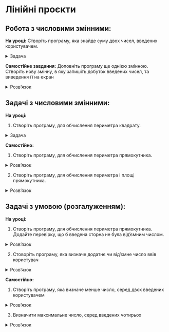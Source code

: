 # Лінійні проєкти


## Робота з числовими змінними: 

**На уроці:**
Створіть програму, яка знайде суму двох чисел, введених користувачем.
<details>
  <summary>
    Задача
  </summary>
  
  ```python
    a = int(input("Введіть перше число:"))
    b = int(input("Введіть друге число:"))
    s = a+b
    print("Сума:", s)  
  ```
</details>

**Самостійне завдання:**
Доповніть програму ще однією  змінною. Створіть нову змінну, в яку запишіть добуток введених чисел, та виведення її на екран
<details>
  <summary>
    Розвʼязок
  </summary>
  
  ```python
    a = int(input("Введіть перше число:"))
    b = int(input("Введіть друге число:"))
    s = a+b
    g = a*b
    print("Сума:", s)
    print("Добуток:", g)  
  ```
</details>


## Задачі з числовими змінними: 

**На уроці:**
1. Створіть програму, для обчислення периметра квадрату.
<details>
  <summary>
    Задача
  </summary>
  
  ```python
    a = int(input("Введіть довжину сторони квадрата:"))
    p = a*4
    print("Периметр квадрата: ", p)  
  ```
</details>

**Самостійно:**
1. Створіть програму, для обчислення периметра прямокутника.
<details>
  <summary>
    Розвʼязок
  </summary>
  
  ```python
    a = int(input("Введіть довжину 1 сторони прямокутника:"))
    b = int(input("Введіть довжину 2 сторони прямокутника:"))
    p = (a+b)*2
    print("Периметр прмокутника: ", p)  
  ```
</details>

2. Створіть програму, для обчислення периметра і площі прямокутника.
<details>
  <summary>
    Розвʼязок
  </summary>
  
  ```python
    a = int(input("Введіть довжину 1 сторони прямокутника:"))
    b = int(input("Введіть довжину 2 сторони прямокутника:"))
    p = (a+b)*2
    s = a*b
    print("Периметр прмокутника: ", p)
    print("Площа прмокутника: ", s)  
  ```
</details>


## Задачі з умовою (розгалуженням): 
**На уроці:**
1. Створіть програму, для обчислення периметра прямокутника. Додайте перевірку, що б введена сторна не була відʼємним числом.
<details>
  <summary>
    Розвʼязок
  </summary>
  
  ```python
    d = int(input("Введіть довжину сторони квадрата:"))
    if d <= 0:
        print('Довжина не може бути відʼємною')
    else:
        p = d*4
        print("Периметр квадрата: ", p)  
  ```
</details>   

2. Стоворіть програму, яка визначе додатнє чи відʼємне число ввів користувач
<details>
  <summary>
    Розвʼязок
  </summary>
  
  ```python
    d = int(input("Введіть число:"))
    
    if d > 0:
        print('Число додатнє')
    elif d < 0:
        print("Число відємне")
    else:
        print('Число = 0')
  ```
</details>   

**Самостійно:**
1. Створіть програму, яка визначе менше число, серед двох введених користувачем
<details>
  <summary>
    Розвʼязок
  </summary>
  
  ```python
    d = int(input("Введіть число:"))
    
    if d > 0:
        print('Число додатнє')
    elif d < 0:
        print("Число відємне")
    else:
        print('Число = 0')
  ```
</details>   

3. Визначити максимальне число, серед введених чотирьох
<details>
  <summary>
    Розвʼязок
  </summary>
  
  ```python
x1 = int(input("Введіть 1 число:"))
x2 = int(input("Введіть 2 число:"))
x3 = int(input("Введіть 3 число:"))
x4 = int(input("Введіть 4 число:"))

if x1 > x2:
    max = x1
else: 
    max = x2

if x3 > max:
    max = x3
    
if x4 > max:
    max = x4
    
print("Максимальне число: ", max)
  ```
</details>   
